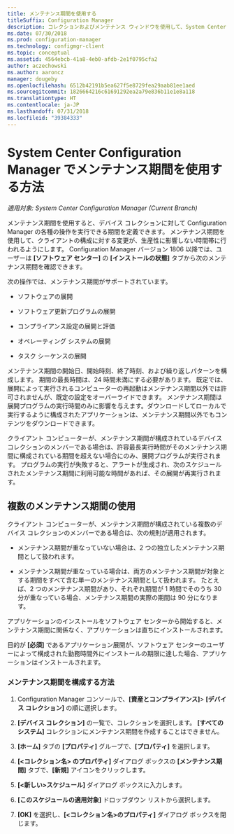 ```yaml
---
title: メンテナンス期間を使用する
titleSuffix: Configuration Manager
description: コレクションおよびメンテナンス ウィンドウを使用して、System Center Configuration Manager でクライアントを効果的に管理します。
ms.date: 07/30/2018
ms.prod: configuration-manager
ms.technology: configmgr-client
ms.topic: conceptual
ms.assetid: 4564ebcb-41a8-4eb0-afdb-2e1f0795cfa2
author: aczechowski
ms.author: aaroncz
manager: dougeby
ms.openlocfilehash: 6512b42191b5ea627f5e8729fea29aab81ee1aed
ms.sourcegitcommit: 1826664216c61691292ea2a79e836b11e1e8a118
ms.translationtype: HT
ms.contentlocale: ja-JP
ms.lasthandoff: 07/31/2018
ms.locfileid: "39384333"
---
```

# <a name="how-to-use-maintenance-windows-in-system-center-configuration-manager"></a>System Center Configuration Manager でメンテナンス期間を使用する方法

*適用対象: System Center Configuration Manager (Current Branch)*

メンテナンス期間を使用すると、デバイス コレクションに対して Configuration Manager の各種の操作を実行できる期間を定義できます。 メンテナンス期間を使用して、クライアントの構成に対する変更が、生産性に影響しない時間帯に行われるようにします。 Configuration Manager バージョン 1806 以降では、ユーザーは **[ソフトウェア センター]** の **[インストールの状態]** タブから次のメンテナンス期間を確認できます。 <!--1358131-->

 次の操作では、メンテナンス期間がサポートされています。  

-   ソフトウェアの展開  

-   ソフトウェア更新プログラムの展開  

-   コンプライアンス設定の展開と評価  

-   オペレーティング システムの展開  

-   タスク シーケンスの展開  

 メンテナンス期間の開始日、開始時刻、終了時刻、および繰り返しパターンを構成します。 期間の最長時間は、24 時間未満にする必要があります。 既定では、展開によって実行されるコンピューターの再起動はメンテナンス期間以外では許可されませんが、既定の設定をオーバーライドできます。 メンテナンス期間は展開プログラムの実行時間のみに影響を与えます。ダウンロードしてローカルで実行するように構成されたアプリケーションは、メンテナンス期間以外でもコンテンツをダウンロードできます。  

 クライアント コンピューターが、メンテナンス期間が構成されているデバイス コレクションのメンバーである場合は、許容最長実行時間がそのメンテナンス期間に構成されている期間を超えない場合にのみ、展開プログラムが実行されます。 プログラムの実行が失敗すると、アラートが生成され、次のスケジュールされたメンテナンス期間に利用可能な時間があれば、その展開が再実行されます。  

## <a name="using-multiple-maintenance-windows"></a>複数のメンテナンス期間の使用  
 クライアント コンピューターが、メンテナンス期間が構成されている複数のデバイス コレクションのメンバーである場合は、次の規則が適用されます。  

-   メンテナンス期間が重なっていない場合は、2 つの独立したメンテナンス期間として扱われます。  

-   メンテナンス期間が重なっている場合は、両方のメンテナンス期間が対象とする期間をすべて含む単一のメンテナンス期間として扱われます。 たとえば、2 つのメンテナンス期間があり、それぞれ期間が 1 時間でそのうち 30 分が重なっている場合、メンテナンス期間の実際の期間は 90 分になります。  

 アプリケーションのインストールをソフトウェア センターから開始すると、メンテナンス期間に関係なく、アプリケーションは直ちにインストールされます。  

 目的が **[必須]** であるアプリケーション展開が、ソフトウェア センターのユーザーによって構成された勤務時間外にインストールの期限に達した場合、アプリケーションはインストールされます。 

### <a name="how-to-configure-maintenance-windows"></a>メンテナンス期間を構成する方法  

1.  Configuration Manager コンソールで、**[資産とコンプライアンス]**>  **[デバイス コレクション]** の順に選択します。  

3.  **[デバイス コレクション]** の一覧で、コレクションを選択します。 **[すべてのシステム]** コレクションにメンテナンス期間を作成することはできません。  

4.  **[ホーム]** タブの **[プロパティ]** グループで、**[プロパティ]** を選択します。  

5.  **[&lt;コレクション名\> のプロパティ]** ダイアログ ボックスの **[メンテナンス期間]** タブで、**[新規]** アイコンをクリックします。  

6.  **[&lt;新しい\>スケジュール]** ダイアログ ボックスに入力します。  

7.  **[このスケジュールの適用対象]** ドロップダウン リストから選択します。  

8.  **[OK]** を選択し、**[&lt;コレクション名\>のプロパティ]** ダイアログ ボックスを閉じます。  
